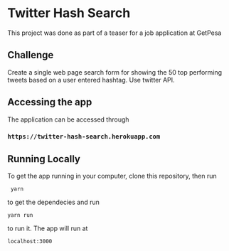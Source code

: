 # Twitter Hash Search

This project was done as part of a teaser for a job application at GetPesa

## Challenge
Create a single web page search form for showing the 50 top performing tweets based on a user entered hashtag. Use twitter API.


## Accessing the app
The application can be accessed through

### `https://twitter-hash-search.herokuapp.com`

## Running Locally
To get the app running in your computer, clone this repository, then run 

``` yarn```

to get the dependecies and run

```yarn run```

to run it. The app will run at 

`localhost:3000`
